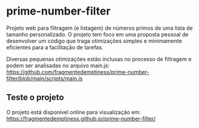 # prime-number-filter

Projeto web para filtragem (e listagem) de números primos de uma lista de tamanho personalizado. O projeto tem foco em uma proposta pessoal de desenvolver um código que traga 
otimizações simples e minimamente eficientes para a facilitação de tarefas.

Diversas pequenas otimizações estão inclusas no processo de filtragem e podem ser analisadas no arquivo main.js: https://github.com/fragmentedemptiness/prime-number-filter/blob/main/scripts/main.js

## Teste o projeto

O projeto está disponível online para visualização em: https://fragmentedemptiness.github.io/prime-number-filter/
